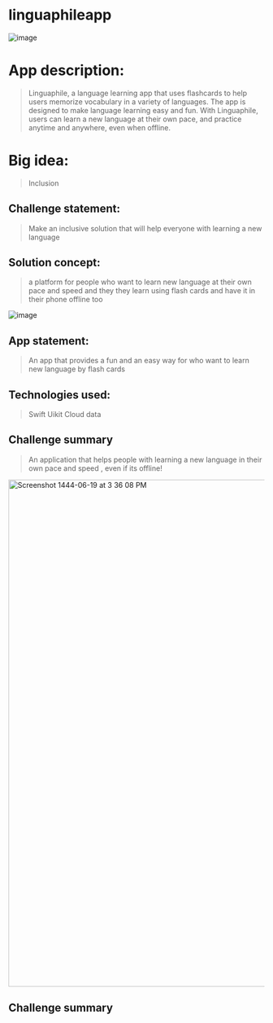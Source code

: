 # linguaphileapp

![image](https://user-images.githubusercontent.com/116811414/213464227-a778b8de-e888-4034-aac9-148066c55b26.png)


# App description:

>Linguaphile, a language learning app that uses flashcards to help users memorize vocabulary in a variety of languages. The app is designed to make language learning easy and fun.
With Linguaphile, users can learn a new language at their own pace, and practice anytime and anywhere, even when offline.

# Big idea:

>Inclusion

## Challenge statement:

>Make an inclusive solution that will help everyone with learning a new language

## Solution concept:

>a platform for people who want to learn new language at their own pace and speed and they they learn using flash cards and have it in their phone offline too

![image](https://user-images.githubusercontent.com/116811414/213464586-c7311aa9-8787-4b3e-b9e8-42498e7e84ef.png)


## App statement:

>An app that provides a fun and an easy way for who want to learn new language by flash cards 


## Technologies used:

>Swift 
Uikit
Cloud data 

## Challenge summary
> An application that helps people with learning a new language in their own pace and speed , even if its offline!
<img width="996" alt="Screenshot 1444-06-19 at 3 36 08 PM" src="https://user-images.githubusercontent.com/116811414/212725611-54742704-9656-446a-9c03-f807013e5dbb.png">

## Challenge summary
